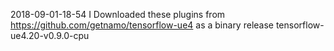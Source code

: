 2018-09-01-18-54
I Downloaded these plugins from
	https://github.com/getnamo/tensorflow-ue4
as a binary release
	tensorflow-ue4.20-v0.9.0-cpu